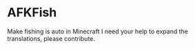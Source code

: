 # AFKFish
Make fishing is auto in Minecraft
I need your help to expand the translations, please contribute.
